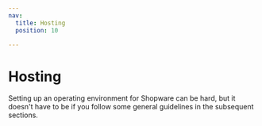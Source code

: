 ```yaml
---
nav:
  title: Hosting
  position: 10

---
```


# Hosting

Setting up an operating environment for Shopware can be hard, but it doesn't have to be if you follow some general guidelines in the subsequent sections.
